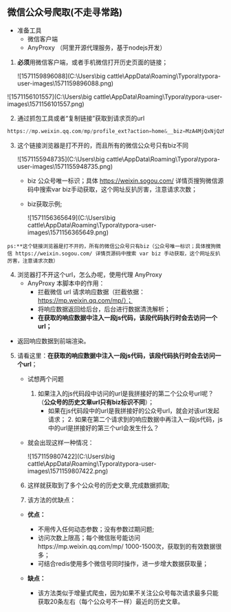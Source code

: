 ## 微信公众号爬取(不走寻常路)

- 准备工具
  - 微信客户端
  -  AnyProxy （阿里开源代理服务，基于nodejs开发）

1. **必须**用微信客户端，或者手机微信打开历史页面的链接；

   ![1571159896088](C:\Users\big cattle\AppData\Roaming\Typora\typora-user-images\1571159896088.png)



![1571156101557](C:\Users\big cattle\AppData\Roaming\Typora\typora-user-images\1571156101557.png)

2. 通过抓包工具或者“复制链接”获取到请求页的url

```python
https://mp.weixin.qq.com/mp/profile_ext?action=home&__biz=MzA4MjQxNjQzMA==&scene=124#wechat_redirect
```

3. 这个链接浏览器是打不开的，而且所有的微信公众号只有biz不同

   ![1571155948735](C:\Users\big cattle\AppData\Roaming\Typora\typora-user-images\1571155948735.png)

   - biz 公众号唯一标识；具体 https://weixin.sogou.com/ 详情页搜狗微信源码中搜索var biz手动获取，这个网址反扒厉害，注意请求次数；

   - biz获取示例;

     ![1571156365649](C:\Users\big cattle\AppData\Roaming\Typora\typora-user-images\1571156365649.png)

`ps:**这个链接浏览器是打不开的，所有的微信公众号只有biz（公众号唯一标识；具体搜狗微信 https://weixin.sogou.com/ 详情页源码中搜索 var biz 手动获取，这个网址反扒厉害，注意请求次数）`

4. 浏览器打不开这个url，怎么办呢，使用代理 AnyProxy 
   - AnyProxy 本脚本中的作用：
     - 拦截微信 url 请求响应数据（拦截依据：https://mp.weixin.qq.com/mp/）；
     - 将响应数据返回给后台，后台进行数据清洗解析；
     - **在获取的响应数据中注入一段js代码，该段代码执行时会去访问一个url；**
  - 返回响应数据到前端渲染。
   
5. 请看这里：**在获取的响应数据中注入一段js代码，该段代码执行时会去访问一个url**；

   - 试想两个问题
     1. 如果注入的js代码段中访问的url是我拼接好的第二个公众号url呢？（**公众号的历史文章url只有biz标识不同**）；
        - 如果在js代码段中的url是我拼接好的公众号url，就会对该url发起请求；
          2. 如果在第二个请求到的响应数据中再注入一段js代码，js中的url是拼接好的第三个url会发生什么？

   - 就会出现这样一种情况：

     ![1571159807422](C:\Users\big cattle\AppData\Roaming\Typora\typora-user-images\1571159807422.png)

   6. 这样就获取到了多个公众号的历史文章,完成数据抓取;

   7. 该方法的优缺点：

   - **优点：**
     - 不用传入任何动态参数；没有参数过期问题;
     - 访问次数上限高；每个微信账号能访问https://mp.weixin.qq.com/mp/ 1000-1500次，获取到的有效数据很多；
     - 可结合redis使用多个微信号同时操作，进一步增大数据获取量；

   - **缺点：**
     - 该方法类似于增量式爬虫，因为如果不关注公众号每次请求最多只能获取20条左右（每个公众号不一样）最近的历史文章。